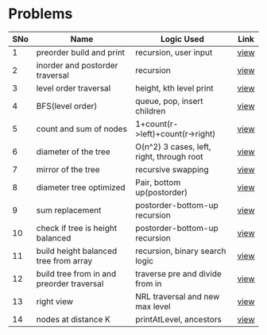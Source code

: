# Problems

SNo | Name | Logic Used | Link |
----|------|------------|------|
1 | preorder build and print | recursion, user input | [view](preorder_build_tree.cpp)
2 | inorder and postorder traversal | recursion | [view](inorder_postorder_traversal.cpp)
3 | level order traversal | height, kth level print | [view](level_order_traversal.cpp)
4 | BFS(level order) | queue, pop, insert children | [view](BFS_traversal.cpp)
5 | count and sum of nodes | 1+count(r->left)+count(r->right) | [view](count_sum_nodes.cpp) 
6 | diameter of the tree | O(n^2) 3 cases, left, right, through root | [view](diameter_tree.cpp)
7 | mirror of the tree | recursive swapping | [view](mirror_tree.cpp)
8 | diameter tree optimized | Pair, bottom up(postorder) | [view](diameter_tree_optimized.cpp)
9 | sum replacement | postorder-bottom-up recursion | [view](sum_replacement.cpp)
10 | check if tree is height balanced | postorder-bottom-up recursion | [view](height_balanced_tree.cpp)
11 | build height balanced tree from array | recursion, binary search logic | [view](build_height_balanced_tree.cpp)
12 | build tree from in and preorder traversal | traverse pre and divide from in | [view](build_tree_in_preorder.cpp)
13 | right view | NRL traversal and new max level | [view](right_view.cpp)
14 | nodes at distance K | printAtLevel, ancestors | [view](distance_k_target_node.cpp)